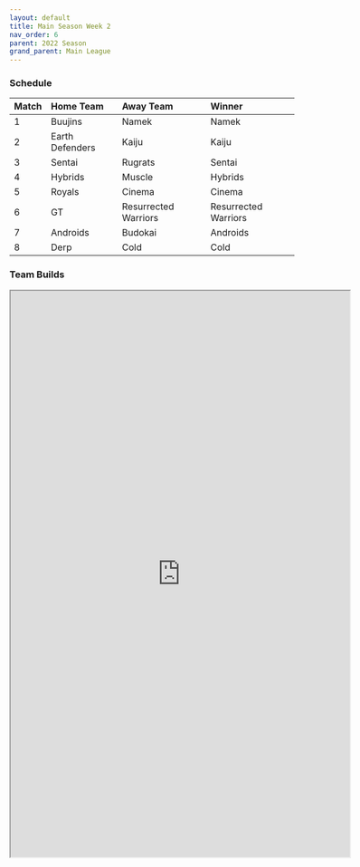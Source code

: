 ```yaml
---
layout: default
title: Main Season Week 2
nav_order: 6
parent: 2022 Season
grand_parent: Main League
---
```

### Schedule

| Match | Home Team       | Away Team            | Winner |
|:------|:----------------|:---------------------|:-------|
| 1     | Buujins         | Namek                | Namek  |
| 2     | Earth Defenders | Kaiju                | Kaiju  |
| 3     | Sentai          | Rugrats              | Sentai |
| 4     | Hybrids         | Muscle               | Hybrids|
| 5     | Royals          | Cinema               | Cinema |
| 6     | GT              | Resurrected Warriors | Resurrected Warriors |
| 7     | Androids        | Budokai              | Androids |
| 8     | Derp            | Cold                 | Cold   |


### Team Builds 

<iframe width=600 height=1000 scrolling="yes" src="https://docs.google.com/document/d/e/2PACX-1vSmDkfne0NwfMHIm3SaiClz3wA7zk_C4KIVPe4NNSIEYELFAZjLi7tojpA5gYSS1_ZmqPSjH5ZHm3rN/pub?embedded=true"></iframe>